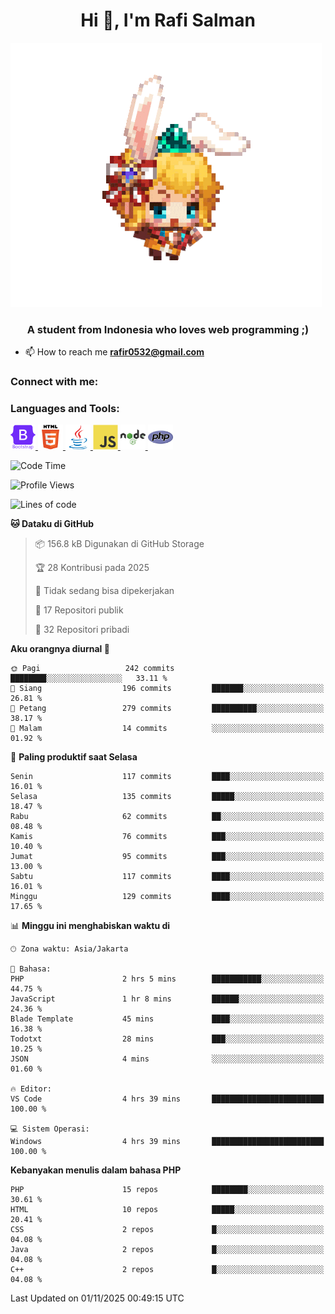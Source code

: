 <h1 align="center">Hi 👋, I'm Rafi Salman</h1>
<img src="img/lp.gif" /> 
<h3 align="center">A student from Indonesia who loves web programming ;)</h3>

- 📫 How to reach me **rafir0532@gmail.com**

<h3 align="left">Connect with me:</h3>
<p align="left">
</p>

<h3 align="left">Languages and Tools:</h3>
<p align="left"> <a href="https://getbootstrap.com" target="_blank" rel="noreferrer"> <img src="https://raw.githubusercontent.com/devicons/devicon/master/icons/bootstrap/bootstrap-plain-wordmark.svg" alt="bootstrap" width="40" height="40"/> </a> <a href="https://www.w3.org/html/" target="_blank" rel="noreferrer"> <img src="https://raw.githubusercontent.com/devicons/devicon/master/icons/html5/html5-original-wordmark.svg" alt="html5" width="40" height="40"/> </a> <a href="https://www.java.com" target="_blank" rel="noreferrer"> <img src="https://raw.githubusercontent.com/devicons/devicon/master/icons/java/java-original.svg" alt="java" width="40" height="40"/> </a> <a href="https://developer.mozilla.org/en-US/docs/Web/JavaScript" target="_blank" rel="noreferrer"> <img src="https://raw.githubusercontent.com/devicons/devicon/master/icons/javascript/javascript-original.svg" alt="javascript" width="40" height="40"/> </a> <a href="https://nodejs.org" target="_blank" rel="noreferrer"> <img src="https://raw.githubusercontent.com/devicons/devicon/master/icons/nodejs/nodejs-original-wordmark.svg" alt="nodejs" width="40" height="40"/> </a> <a href="https://www.php.net" target="_blank" rel="noreferrer"> <img src="https://raw.githubusercontent.com/devicons/devicon/master/icons/php/php-original.svg" alt="php" width="40" height="40"/> </a> </p>

<!--START_SECTION:waka-->
![Code Time](http://img.shields.io/badge/Code%20Time-684%20hrs%2011%20mins-blue)

![Profile Views](http://img.shields.io/badge/Profil%20dilihat-0-blue)

![Lines of code](https://img.shields.io/badge/Sejak%20Hello%20World%20aku%20telah%20menulis-2.0%20million%20baris%20kode-blue)

**🐱 Dataku di GitHub** 

> 📦 156.8 kB Digunakan di GitHub Storage 
 > 
> 🏆 28 Kontribusi pada 2025
 > 
> 🚫 Tidak sedang bisa dipekerjakan
 > 
> 📜 17 Repositori publik 
 > 
> 🔑 32 Repositori pribadi 
 > 
**Aku orangnya diurnal 🐤** 

```text
🌞 Pagi                   242 commits         ████████░░░░░░░░░░░░░░░░░   33.11 % 
🌆 Siang                  196 commits         ███████░░░░░░░░░░░░░░░░░░   26.81 % 
🌃 Petang                 279 commits         ██████████░░░░░░░░░░░░░░░   38.17 % 
🌙 Malam                  14 commits          ░░░░░░░░░░░░░░░░░░░░░░░░░   01.92 % 
```
📅 **Paling produktif saat Selasa** 

```text
Senin                    117 commits         ████░░░░░░░░░░░░░░░░░░░░░   16.01 % 
Selasa                   135 commits         █████░░░░░░░░░░░░░░░░░░░░   18.47 % 
Rabu                     62 commits          ██░░░░░░░░░░░░░░░░░░░░░░░   08.48 % 
Kamis                    76 commits          ███░░░░░░░░░░░░░░░░░░░░░░   10.40 % 
Jumat                    95 commits          ███░░░░░░░░░░░░░░░░░░░░░░   13.00 % 
Sabtu                    117 commits         ████░░░░░░░░░░░░░░░░░░░░░   16.01 % 
Minggu                   129 commits         ████░░░░░░░░░░░░░░░░░░░░░   17.65 % 
```


📊 **Minggu ini menghabiskan waktu di** 

```text
🕑︎ Zona waktu: Asia/Jakarta

💬 Bahasa: 
PHP                      2 hrs 5 mins        ███████████░░░░░░░░░░░░░░   44.75 % 
JavaScript               1 hr 8 mins         ██████░░░░░░░░░░░░░░░░░░░   24.36 % 
Blade Template           45 mins             ████░░░░░░░░░░░░░░░░░░░░░   16.38 % 
Todotxt                  28 mins             ███░░░░░░░░░░░░░░░░░░░░░░   10.25 % 
JSON                     4 mins              ░░░░░░░░░░░░░░░░░░░░░░░░░   01.60 % 

🔥 Editor: 
VS Code                  4 hrs 39 mins       █████████████████████████   100.00 % 

💻 Sistem Operasi: 
Windows                  4 hrs 39 mins       █████████████████████████   100.00 % 
```

**Kebanyakan menulis dalam bahasa PHP** 

```text
PHP                      15 repos            ████████░░░░░░░░░░░░░░░░░   30.61 % 
HTML                     10 repos            █████░░░░░░░░░░░░░░░░░░░░   20.41 % 
CSS                      2 repos             █░░░░░░░░░░░░░░░░░░░░░░░░   04.08 % 
Java                     2 repos             █░░░░░░░░░░░░░░░░░░░░░░░░   04.08 % 
C++                      2 repos             █░░░░░░░░░░░░░░░░░░░░░░░░   04.08 % 
```




 Last Updated on 01/11/2025 00:49:15 UTC
<!--END_SECTION:waka-->
